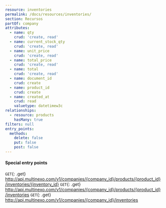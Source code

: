 ```yaml
---
resource: inventories
permalink: /docs/resources/inventories/
section: Recursos
partOf: company
attributes:
  - name: qty
    crud: 'create, read'
  - name: current_stock_qty
    crud: 'create, read'
  - name: unit_price
    crud: 'create, read'
  - name: total_price
    crud: 'create, read'
  - name: total
    crud: 'create, read'
  - name: document_id
    crud: create
  - name: product_id
    crud: create
  - name: created_at
    crud: read
    valuetype: datetimew3c
relationships:
  - resource: products
    hasMany: true
filters: null
entry_points:
  methods:
    delete: false
    put: false
    post: false
---
```


#### Special entry points

`GET`{: .get} http://api.multinexo.com/v1/companies/{company_id}/products/{product_id}/inventories/{inventory_id}
`GET`{: .get} http://api.multinexo.com/v1/companies/{company_id}/products/{product_id}/inventories
`GET`{: .get} http://api.multinexo.com/v1/companies/{company_id}/inventories
